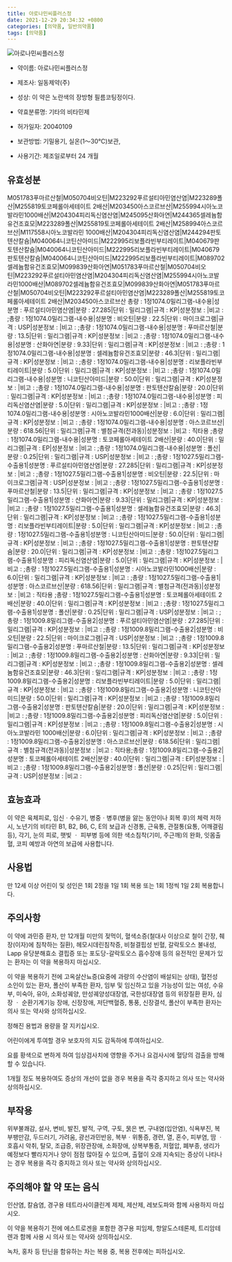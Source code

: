 ```yaml
---
title: 아로나민씨플러스정
date: 2021-12-29 20:34:32 +0800
categories: [의약품, 일반의약품]
tags: [의약품]
---
```

![아로나민씨플러스정](https://nedrug.mfds.go.kr/pbp/cmn/itemImageDownload/154609810414600033)

- 약이름: 아로나민씨플러스정
- 제조사: 일동제약(주)
- 성상:  이 약은 노란색의 장방형 필름코팅정이다.

- 약효분류명: 기타의 비타민제
- 허가일자: 20040109
- 보관방법:  기밀용기, 실온(1～30℃)보관, 
- 사용기간: 제조일로부터 24 개월
## 유효성분
M051783푸마르산철|M050704비오틴|M223292푸르설티아민염산염|M223289폴산|M255819토코페롤아세테이트 2배산|M203450아스코르브산|M255994시아노코발라민1000배산|M204304피리독신염산염|M245095산화아연|M244365셀레늄함유건조효모|M223289폴산|M255819토코페롤아세테이트 2배산|M258994아스코르브산|M117558시아노코발라민 1000배산|M204304피리독신염산염|M244294판토텐산칼슘|M040064니코틴산아미드|M222995리보플라빈부티레이트|M040679판토텐산칼슘|M040064니코틴산아미드|M222995리보플라빈부티레이트|M040679판토텐산칼슘|M040064니코틴산아미드|M222995리보플라빈부티레이트|M089702셀레늄함유건조효모|M099839산화아연|M051783푸마르산철|M050704비오틴|M223292푸르설티아민염산염|M204304피리독신염산염|M255994시아노코발라민1000배산|M089702셀레늄함유건조효모|M099839산화아연|M051783푸마르산철|M050704비오틴|M223292푸르설티아민염산염|M223289폴산|M255819토코페롤아세테이트 2배산|M203450아스코르브산
총량 : 1정1074.0밀리그램-내수용|성분명 : 푸르설티아민염산염|분량 : 27.285|단위 : 밀리그램|규격 : KP|성분정보 : |비고 : ;총량 : 1정1074.0밀리그램-내수용|성분명 : 비오틴|분량 : 22.5|단위 : 마이크로그램|규격 : USP|성분정보 : |비고 : ;총량 : 1정1074.0밀리그램-내수용|성분명 : 푸마르산철|분량 : 13.5|단위 : 밀리그램|규격 : KP|성분정보 : |비고 : ;총량 : 1정1074.0밀리그램-내수용|성분명 : 산화아연|분량 : 9.33|단위 : 밀리그램|규격 : KP|성분정보 : |비고 : ;총량 : 1정1074.0밀리그램-내수용|성분명 : 셀레늄함유건조효모|분량 : 46.3|단위 : 밀리그램|규격 : KP|성분정보 : |비고 : ;총량 : 1정1074.0밀리그램-내수용|성분명 : 리보플라빈부티레이트|분량 : 5.0|단위 : 밀리그램|규격 : KP|성분정보 : |비고 : ;총량 : 1정1074.0밀리그램-내수용|성분명 : 니코틴산아미드|분량 : 50.0|단위 : 밀리그램|규격 : KP|성분정보 : |비고 : ;총량 : 1정1074.0밀리그램-내수용|성분명 : 판토텐산칼슘|분량 : 20.0|단위 : 밀리그램|규격 : KP|성분정보 : |비고 : ;총량 : 1정1074.0밀리그램-내수용|성분명 : 피리독신염산염|분량 : 5.0|단위 : 밀리그램|규격 : KP|성분정보 : |비고 : ;총량 : 1정1074.0밀리그램-내수용|성분명 : 시아노코발라민1000배산|분량 : 6.0|단위 : 밀리그램|규격 : KP|성분정보 : |비고 : ;총량 : 1정1074.0밀리그램-내수용|성분명 : 아스코르브산|분량 : 618.56|단위 : 밀리그램|규격 : 별첨규격(전과동)|성분정보 : |비고 : 직타용
;총량 : 1정1074.0밀리그램-내수용|성분명 : 토코페롤아세테이트 2배산|분량 : 40.0|단위 : 밀리그램|규격 : EP|성분정보 : |비고 : ;총량 : 1정1074.0밀리그램-내수용|성분명 : 폴산|분량 : 0.25|단위 : 밀리그램|규격 : USP|성분정보 : |비고 : ;총량 : 1정1027.5밀리그램-수출용1|성분명 : 푸르설티아민염산염|분량 : 27.285|단위 : 밀리그램|규격 : KP|성분정보 : |비고 : ;총량 : 1정1027.5밀리그램-수출용1|성분명 : 비오틴|분량 : 22.5|단위 : 마이크로그램|규격 : USP|성분정보 : |비고 : ;총량 : 1정1027.5밀리그램-수출용1|성분명 : 푸마르산철|분량 : 13.5|단위 : 밀리그램|규격 : KP|성분정보 : |비고 : ;총량 : 1정1027.5밀리그램-수출용1|성분명 : 산화아연|분량 : 9.33|단위 : 밀리그램|규격 : KP|성분정보 : |비고 : ;총량 : 1정1027.5밀리그램-수출용1|성분명 : 셀레늄함유건조효모|분량 : 46.3|단위 : 밀리그램|규격 : KP|성분정보 : |비고 : ;총량 : 1정1027.5밀리그램-수출용1|성분명 : 리보플라빈부티레이트|분량 : 5.0|단위 : 밀리그램|규격 : KP|성분정보 : |비고 : ;총량 : 1정1027.5밀리그램-수출용1|성분명 : 니코틴산아미드|분량 : 50.0|단위 : 밀리그램|규격 : KP|성분정보 : |비고 : ;총량 : 1정1027.5밀리그램-수출용1|성분명 : 판토텐산칼슘|분량 : 20.0|단위 : 밀리그램|규격 : KP|성분정보 : |비고 : ;총량 : 1정1027.5밀리그램-수출용1|성분명 : 피리독신염산염|분량 : 5.0|단위 : 밀리그램|규격 : KP|성분정보 : |비고 : ;총량 : 1정1027.5밀리그램-수출용1|성분명 : 시아노코발라민1000배산|분량 : 6.0|단위 : 밀리그램|규격 : KP|성분정보 : |비고 : ;총량 : 1정1027.5밀리그램-수출용1|성분명 : 아스코르브산|분량 : 618.56|단위 : 밀리그램|규격 : 별첨규격(전과동)|성분정보 : |비고 : 직타용
;총량 : 1정1027.5밀리그램-수출용1|성분명 : 토코페롤아세테이트 2배산|분량 : 40.0|단위 : 밀리그램|규격 : KP|성분정보 : |비고 : ;총량 : 1정1027.5밀리그램-수출용1|성분명 : 폴산|분량 : 0.25|단위 : 밀리그램|규격 : USP|성분정보 : |비고 : ;총량 : 1정1009.8밀리그램-수출용2|성분명 : 푸르설티아민염산염|분량 : 27.285|단위 : 밀리그램|규격 : KP|성분정보 : |비고 : ;총량 : 1정1009.8밀리그램-수출용2|성분명 : 비오틴|분량 : 22.5|단위 : 마이크로그램|규격 : USP|성분정보 : |비고 : ;총량 : 1정1009.8밀리그램-수출용2|성분명 : 푸마르산철|분량 : 13.5|단위 : 밀리그램|규격 : KP|성분정보 : |비고 : ;총량 : 1정1009.8밀리그램-수출용2|성분명 : 산화아연|분량 : 9.33|단위 : 밀리그램|규격 : KP|성분정보 : |비고 : ;총량 : 1정1009.8밀리그램-수출용2|성분명 : 셀레늄함유건조효모|분량 : 46.3|단위 : 밀리그램|규격 : KP|성분정보 : |비고 : ;총량 : 1정1009.8밀리그램-수출용2|성분명 : 리보플라빈부티레이트|분량 : 5.0|단위 : 밀리그램|규격 : KP|성분정보 : |비고 : ;총량 : 1정1009.8밀리그램-수출용2|성분명 : 니코틴산아미드|분량 : 50.0|단위 : 밀리그램|규격 : KP|성분정보 : |비고 : ;총량 : 1정1009.8밀리그램-수출용2|성분명 : 판토텐산칼슘|분량 : 20.0|단위 : 밀리그램|규격 : KP|성분정보 : |비고 : ;총량 : 1정1009.8밀리그램-수출용2|성분명 : 피리독신염산염|분량 : 5.0|단위 : 밀리그램|규격 : KP|성분정보 : |비고 : ;총량 : 1정1009.8밀리그램-수출용2|성분명 : 시아노코발라민 1000배산|분량 : 6.0|단위 : 밀리그램|규격 : KP|성분정보 : |비고 : ;총량 : 1정1009.8밀리그램-수출용2|성분명 : 아스코르브산|분량 : 618.56|단위 : 밀리그램|규격 : 별첨규격(전과동)|성분정보 : |비고 : 직타용;총량 : 1정1009.8밀리그램-수출용2|성분명 : 토코페롤아세테이트 2배산|분량 : 40.0|단위 : 밀리그램|규격 : EP|성분정보 : |비고 : ;총량 : 1정1009.8밀리그램-수출용2|성분명 : 폴산|분량 : 0.25|단위 : 밀리그램|규격 : USP|성분정보 : |비고 :
## 효능효과
이 약은 육체피로, 임신ㆍ수유기, 병중ㆍ병후(병을 앓는 동안이나 회복 후)의 체력 저하 시, 노년기의 비타민 B1, B2, B6, C, E의 보급과 신경통, 근육통, 관절통(요통, 어깨결림 등), 각기, 눈의 피로, 햇빛 ㆍ 피부병 등에 의한 색소침착(기미, 주근깨)의 완화, 잇몸출혈, 코피 예방과 아연의 보급에 사용합니다.

## 사용법
만 12세 이상 어린이 및 성인은 1회 2정을 1일 1회 복용 또는 1회 1정씩 1일 2회 복용합니다.

## 주의사항
이 약에 과민증 환자, 만 12개월 미만의 젖먹이, 혈색소증(철대사 이상으로 철이 간장, 췌장(이자)에 침착하는 질환), 헤모시데린침착증, 비철결핍성 빈혈, 갈락토오스 불내성, Lapp 유당분해효소 결핍증 또는 포도당-갈락토오스 흡수장애 등의 유전적인 문제가 있는 환자는 이 약을 복용하지 마십시오.

이 약을 복용하기 전에 고옥살산뇨증(요중에 과량의 수산염이 배설되는 상태), 혈전성 소인이 있는 환자, 폴산이 부족한 환자, 임부 및 임신하고 있을 가능성이 있는 여성, 수유부, 미숙아, 유아, 소화성궤양, 만성궤양성대장염, 국한성대장염 등의 위장질환 환자, 심장 ㆍ 순환기계기능 장애, 신장장애, 저단백혈증, 통풍, 신장결석, 폴산이 부족한 환자는 의사 또는 약사와 상의하십시오.

정해진 용법과 용량을 잘 지키십시오.

어린이에게 투여할 경우 보호자의 지도 감독하에 투여하십시오.

요를 황색으로 변하게 하여 임상검사치에 영향을 주거나 요검사시에 혈당의 검출을 방해할 수 있습니다.

1개월 정도 복용하여도 증상의 개선이 없을 경우 복용을 즉각 중지하고 의사 또는 약사와 상의하십시오.

## 부작용
위부불쾌감, 설사, 변비, 발진, 발적, 구역, 구토, 묽은 변, 구내염(입안염), 식욕부진, 복부팽만감, 두드러기, 가려움, 광선과민반응, 복부ㆍ위통증, 경련, 열, 혼수, 피부염, 땀 ㆍ 호흡시 악취, 탈모, 조급증, 위장관장애, 소화장애, 상복부통증, 저혈압, 폐부종, 생리가 예정보다 빨라지거나 양이 점점 많아질 수 있으며, 출혈이 오래 지속되는 증상이 나타나는 경우 복용을 즉각 중지하고 의사 또는 약사와 상의하십시오.

## 주의해야 할 약 또는 음식
인산염, 칼슘염, 경구용 테트라사이클린계 제제, 제산제, 레보도파와 함께 사용하지 마십시오.

이 약을 복용하기 전에 에스트로겐을 포함한 경구용 피임제, 항알도스테론제, 트리암테렌과 함께 사용 시 의사 또는 약사와 상의하십시오.

녹차, 홍차 등 탄닌을 함유하는 차는 복용 중, 복용 전후에는 피하십시오.

